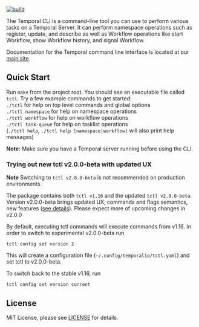 [![build](https://github.com/temporalio/tctl/actions/workflows/test.yml/badge.svg)](https://github.com/temporalio/tctl/actions/workflows/test.yml)

The Temporal CLI is a command-line tool you can use to perform various tasks on a Temporal Server. It can perform namespace operations such as register, update, and describe as well as Workflow operations like start Workflow, show Workflow history, and signal Workflow.

Documentation for the Temporal command line interface is located at our [main site](https://docs.temporal.io/docs/system-tools/tctl).

## Quick Start
Run `make` from the project root. You should see an executable file called `tctl`. Try a few example commands to 
get started:   
`./tctl` for help on top level commands and global options   
`./tctl namespace` for help on namespace operations  
`./tctl workflow` for help on workflow operations  
`./tctl task-queue` for help on tasklist operations  
(`./tctl help`, `./tctl help [namespace|workflow]` will also print help messages)

**Note:** Make sure you have a Temporal server running before using the CLI.

### Trying out new tctl v2.0.0-beta with updated UX

**Note** Switching to `tctl v2.0.0-beta` is not recommended on production environments.

The package contains both `tctl v1.16` and the updated `tctl v2.0.0-beta`. Version v2.0.0-beta brings updated UX, commands and flags semantics, new features ([see details](https://github.com/temporalio/proposals/tree/master/cli)). Please expect more of upcoming changes in v2.0.0

By default, executing tctl commands will execute commands from v1.16. In order to switch to experimental v2.0.0-beta run

```
tctl config set version 2
```

This will create a configuration file (`~/.config/temporalio/tctl.yaml`) and set tctl to v2.0.0-beta.

To switch back to the stable v1.16, run

```
tctl config set version current
```

## License

MIT License, please see [LICENSE](https://github.com/temporalio/tctl/blob/master/LICENSE) for details.
